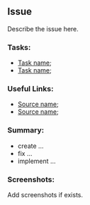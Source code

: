 ## Issue

Describe the issue here.

### Tasks:

- [Task name](task_link);
- [Task name](task_link);

### Useful Links:

- [Source name](source_link);
- [Source name](source_link);

### Summary:

- create ...
- fix ...
- implement ...

### Screenshots:

Add screenshots if exists.
